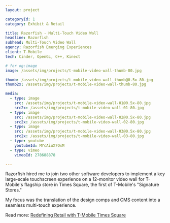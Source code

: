 ```yaml
---
layout: project

categoryId: 1
category: Exhibit & Retail

title: Razorfish - Multi-Touch Video Wall
headline: Razorfish
subhead: Multi-Touch Video Wall
agency: Razorfish Emerging Experiences
client: T-Mobile
tech: Cinder, OpenGL, C++, Kinect

# for og:image
image: /assets/img/projects/t-mobile-video-wall-thumb-80.jpg

thumb: /assets/img/projects/t-mobile-video-wall-thumb@0.5x-80.jpg
thumb2x: /assets/img/projects/t-mobile-video-wall-thumb-80.jpg

media:
  - type: image
    src: /assets/img/projects/t-mobile-video-wall-01@0.5x-80.jpg
    src2x: /assets/img/projects/t-mobile-video-wall-01-80.jpg
  - type: image
    src: /assets/img/projects/t-mobile-video-wall-02@0.5x-80.jpg
    src2x: /assets/img/projects/t-mobile-video-wall-02-80.jpg
  - type: image
    src: /assets/img/projects/t-mobile-video-wall-03@0.5x-80.jpg
    src2x: /assets/img/projects/t-mobile-video-wall-03-80.jpg
  - type: youtube
    youtubeId: MYcAiuX7OxM
  - type: vimeo
    vimeoId: 278688878

---
```


Razorfish hired me to join two other software developers to implement a key large-scale touchscreen experience on a 12-monitor video wall for T-Mobile's flagship store in Times Square, the first of T-Mobile's "Signature Stores."

My focus was the translation of the design comps and CMS content into a seamless multi-touch experience.

Read more: [Redefining Retail with T-Mobile Times Square](https://www.digitalsignageconnection.com/redefining-retail-t-mobile-times-square#prettyPhoto)
